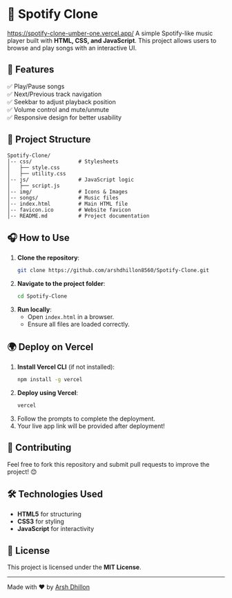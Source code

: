 # 🎵 Spotify Clone
https://spotify-clone-umber-one.vercel.app/
A simple Spotify-like music player built with **HTML, CSS, and JavaScript**. This project allows users to browse and play songs with an interactive UI.

## 🚀 Features

✅ Play/Pause songs  
✅ Next/Previous track navigation  
✅ Seekbar to adjust playback position  
✅ Volume control and mute/unmute  
✅ Responsive design for better usability  

## 📂 Project Structure
```
Spotify-Clone/
│-- css/               # Stylesheets
│   ├── style.css
│   ├── utility.css
│-- js/                # JavaScript logic
│   ├── script.js
│-- img/               # Icons & Images
│-- songs/             # Music files
│-- index.html         # Main HTML file
│-- favicon.ico        # Website favicon
│-- README.md          # Project documentation
```

## 🎧 How to Use
1. **Clone the repository**:
   ```sh
   git clone https://github.com/arshdhillon8560/Spotify-Clone.git
   ```
2. **Navigate to the project folder**:
   ```sh
   cd Spotify-Clone
   ```
3. **Run locally**:
   - Open `index.html` in a browser.
   - Ensure all files are loaded correctly.

## 🌍 Deploy on Vercel
1. **Install Vercel CLI** (if not installed):
   ```sh
   npm install -g vercel
   ```
2. **Deploy using Vercel**:
   ```sh
   vercel
   ```
3. Follow the prompts to complete the deployment.
4. Your live app link will be provided after deployment!

## 🤝 Contributing
Feel free to fork this repository and submit pull requests to improve the project! 😊

## 🛠 Technologies Used
- **HTML5** for structuring
- **CSS3** for styling
- **JavaScript** for interactivity

## 📜 License
This project is licensed under the **MIT License**.

---
Made with ❤️ by [Arsh Dhillon](https://github.com/arshdhillon8560)
